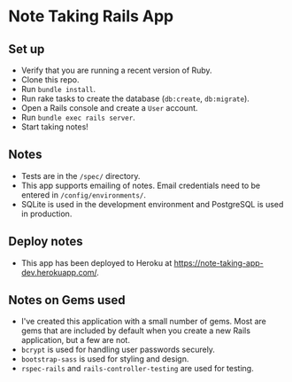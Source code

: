 # Note Taking Rails App

## Set up
  * Verify that you are running a recent version of Ruby.
  * Clone this repo.
  * Run `bundle install`.
  * Run rake tasks to create the database (`db:create`, `db:migrate`).
  * Open a Rails console and create a `User` account.
  * Run `bundle exec rails server`.
  * Start taking notes!

## Notes
  * Tests are in the `/spec/` directory.
  * This app supports emailing of notes. Email credentials need to be entered in `/config/environments/`.
  * SQLite is used in the development environment and PostgreSQL is used in production.

## Deploy notes
  * This app has been deployed to Heroku at https://note-taking-app-dev.herokuapp.com/.

## Notes on Gems used
  * I've created this application with a small number of gems. Most are gems that are included by default when you create a new Rails application, but a few are not.
  * `bcrypt` is used for handling user passwords securely.
  * `bootstrap-sass` is used for styling and design.
  * `rspec-rails` and `rails-controller-testing` are used for testing.
